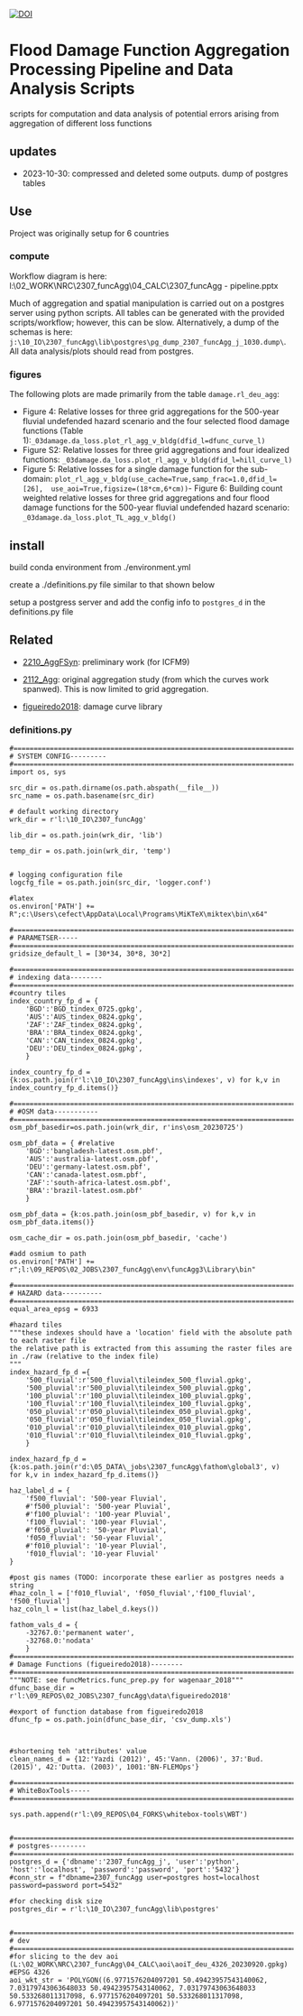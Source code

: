 [![DOI](https://zenodo.org/badge/682497962.svg)](https://zenodo.org/badge/latestdoi/682497962)
# Flood Damage Function Aggregation Processing Pipeline and Data Analysis Scripts
scripts for computation and data analysis of potential errors arising from aggregation of different loss functions



## updates
- 2023-10-30: compressed and deleted some outputs. dump of postgres tables

## Use
Project was originally setup for 6 countries

### compute
Workflow diagram is here: l:\02_WORK\NRC\2307_funcAgg\04_CALC\2307_funcAgg - pipeline.pptx

Much of aggregation and spatial manipulation is carried out on a postgres server using python scripts. All tables can be generated with the provided scripts/workflow; however, this can be slow. Alternatively, a dump of the schemas is here: `j:\10_IO\2307_funcAgg\lib\postgres\pg_dump_2307_funcAgg_j_1030.dump\`. All data analysis/plots should read from postgres. 




### figures

The following plots are made primarily from the table `damage.rl_deu_agg`:
- Figure 4: Relative losses for three grid aggregations for the 500-year fluvial undefended hazard scenario and the four selected flood damage functions (Table 1):`_03damage.da_loss.plot_rl_agg_v_bldg(dfid_l=dfunc_curve_l)`
- Figure S2: Relative losses for three grid aggregations and four idealized functions: `_03damage.da_loss.plot_rl_agg_v_bldg(dfid_l=hill_curve_l)`
- Figure 5: Relative losses for a single damage function for the sub-domain: `plot_rl_agg_v_bldg(use_cache=True,samp_frac=1.0,dfid_l=[26],  use_aoi=True,figsize=(18*cm,6*cm))`- Figure 6: Building count weighted relative losses for three grid aggregations and four flood damage functions for the 500-year fluvial undefended hazard scenario:  `_03damage.da_loss.plot_TL_agg_v_bldg()`

## install
build conda environment from ./environment.yml

create a ./definitions.py file similar to that shown below

setup a postgress server and add the config info to `postgres_d` in the definitions.py file

 

## Related

- [2210_AggFSyn](https://github.com/cefect/2210_AggFSyn): preliminary work (for ICFM9)

- [2112_Agg](https://github.com/cefect/2112_Agg): original aggregation study (from which the curves work spanwed). This is now limited to grid aggregation.

- [figueiredo2018](https://github.com/cefect/figueiredo2018/tree/cef): damage curve library



### definitions.py
```
#===============================================================================
# SYSTEM CONFIG---------
#===============================================================================
import os, sys

src_dir = os.path.dirname(os.path.abspath(__file__))
src_name = os.path.basename(src_dir)

# default working directory
wrk_dir = r'l:\10_IO\2307_funcAgg'

lib_dir = os.path.join(wrk_dir, 'lib')

temp_dir = os.path.join(wrk_dir, 'temp')
 

# logging configuration file
logcfg_file = os.path.join(src_dir, 'logger.conf')

#latex 
os.environ['PATH'] += R";c:\Users\cefect\AppData\Local\Programs\MiKTeX\miktex\bin\x64"

#===============================================================================
# PARAMETSER-----
#===============================================================================
gridsize_default_l = [30*34, 30*8, 30*2]

#===============================================================================
# indexing data--------
#===============================================================================
#country tiles
index_country_fp_d = {
    'BGD':'BGD_tindex_0725.gpkg',
    'AUS':'AUS_tindex_0824.gpkg',
    'ZAF':'ZAF_tindex_0824.gpkg',
    'BRA':'BRA_tindex_0824.gpkg',
    'CAN':'CAN_tindex_0824.gpkg',
    'DEU':'DEU_tindex_0824.gpkg',    
    }

index_country_fp_d = {k:os.path.join(r'l:\10_IO\2307_funcAgg\ins\indexes', v) for k,v in index_country_fp_d.items()}
 
#===============================================================================
# #OSM data-----------
#===============================================================================
osm_pbf_basedir=os.path.join(wrk_dir, r'ins\osm_20230725')

osm_pbf_data = { #relative
    'BGD':'bangladesh-latest.osm.pbf',
    'AUS':'australia-latest.osm.pbf',
    'DEU':'germany-latest.osm.pbf',
    'CAN':'canada-latest.osm.pbf',
    'ZAF':'south-africa-latest.osm.pbf',
    'BRA':'brazil-latest.osm.pbf'
    }

osm_pbf_data = {k:os.path.join(osm_pbf_basedir, v) for k,v in osm_pbf_data.items()}

osm_cache_dir = os.path.join(osm_pbf_basedir, 'cache')

#add osmium to path
os.environ['PATH'] += r";l:\09_REPOS\02_JOBS\2307_funcAgg\env\funcAgg3\Library\bin"

#===============================================================================
# HAZARD data----------
#===============================================================================
equal_area_epsg = 6933

#hazard tiles
"""these indexes should have a 'location' field with the absolute path to each raster file
the relative path is extracted from this assuming the raster files are in ./raw (relative to the index file)
"""
index_hazard_fp_d ={
    '500_fluvial':r'500_fluvial\tileindex_500_fluvial.gpkg',
    '500_pluvial':r'500_pluvial\tileindex_500_pluvial.gpkg',
    '100_pluvial':r'100_pluvial\tileindex_100_pluvial.gpkg',
    '100_fluvial':r'100_fluvial\tileindex_100_fluvial.gpkg',
    '050_pluvial':r'050_pluvial\tileindex_050_pluvial.gpkg',
    '050_fluvial':r'050_fluvial\tileindex_050_fluvial.gpkg',
    '010_pluvial':r'010_pluvial\tileindex_010_pluvial.gpkg',
    '010_fluvial':r'010_fluvial\tileindex_010_fluvial.gpkg',    
    }

index_hazard_fp_d = {k:os.path.join(r'd:\05_DATA\_jobs\2307_funcAgg\fathom\global3', v) for k,v in index_hazard_fp_d.items()}

haz_label_d = {
    'f500_fluvial': '500-year Fluvial',
    #'f500_pluvial': '500-year Pluvial',
    #'f100_pluvial': '100-year Pluvial',
    'f100_fluvial': '100-year Fluvial',
    #'f050_pluvial': '50-year Pluvial',
    'f050_fluvial': '50-year Fluvial',
    #'f010_pluvial': '10-year Pluvial',
    'f010_fluvial': '10-year Fluvial'
}

#post gis names (TODO: incorporate these earlier as postgres needs a string
#haz_coln_l = ['f010_fluvial', 'f050_fluvial','f100_fluvial', 'f500_fluvial']
haz_coln_l = list(haz_label_d.keys())

fathom_vals_d = {
    -32767.0:'permanent water',
    -32768.0:'nodata'
    }
#===============================================================================
# Damage Functions (figueiredo2018)--------
#===============================================================================
"""NOTE: see funcMetrics.func_prep.py for wagenaar_2018"""
dfunc_base_dir = r'l:\09_REPOS\02_JOBS\2307_funcAgg\data\figueiredo2018'

#export of function database from figueiredo2018
dfunc_fp = os.path.join(dfunc_base_dir, 'csv_dump.xls')

 

#shortening teh 'attributes' value
clean_names_d = {12:'Yazdi (2012)', 45:'Vann. (2006)', 37:'Bud. (2015)', 42:'Dutta. (2003)', 1001:'BN-FLEMOps'}

#===============================================================================
# WhiteBoxTools-----
#===============================================================================
 
sys.path.append(r'l:\09_REPOS\04_FORKS\whitebox-tools\WBT')
 

#===============================================================================
# postgres---------
#===============================================================================
postgres_d = {'dbname':'2307_funcAgg_j', 'user':'python', 'host':'localhost', 'password':'password', 'port':'5432'}
#conn_str = f"dbname=2307_funcAgg user=postgres host=localhost password=password port=5432"

#for checking disk size
postgres_dir = r'l:\10_IO\2307_funcAgg\lib\postgres'


#===============================================================================
# dev
#===============================================================================
#for slicing to the dev aoi (L:\02_WORK\NRC\2307_funcAgg\04_CALC\aoi\aoiT_deu_4326_20230920.gpkg)
#EPSG 4326
aoi_wkt_str = 'POLYGON((6.9771576204097201 50.49423957543140062, 7.03179743063648033 50.49423957543140062, 7.03179743063648033 50.533268011317098, 6.9771576204097201 50.533268011317098, 6.9771576204097201 50.49423957543140062))'
```
